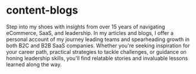# content-blogs
Step into my shoes with insights from over 15 years of navigating eCommerce, SaaS, and leadership. In my articles and blogs, I offer a personal account of my journey leading teams and spearheading growth in both B2C and B2B SaaS companies. Whether you're seeking inspiration for your career path, practical strategies to tackle challenges, or guidance on honing leadership skills, you'll find relatable stories and invaluable lessons learned along the way. 
